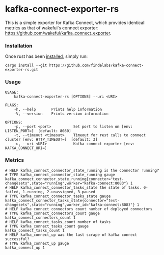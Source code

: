 # kafka-connect-exporter-rs

This is a simple exporter for Kafka Connect, which provides identical metrics as that of wakeful's connect exporter: https://github.com/wakeful/kafka_connect_exporter.

### Installation

Once rust has been [installed](https://www.rust-lang.org/tools/install), simply run:
```
cargo install --git https://github.com/findelabs/kafka-connect-exporter-rs.git
```

### Usage

```
USAGE:
    kafka-connect-exporter-rs [OPTIONS] --uri <URI>

FLAGS:
    -h, --help       Prints help information
    -V, --version    Prints version information

OPTIONS:
    -p, --port <port>          Set port to listen on [env: LISTEN_PORT=]  [default: 8080]
    -t, --timeout <timeout>    Timeout for rest calls to connect cluster [env: HTTP_TIMEOUT=]  [default: 3]
    -u, --uri <URI>            Kafka connect exporter [env: KAFKA_CONNECT_URI=]
```

### Metrics
```
# HELP kafka_connect_connector_state_running is the connector running?
# TYPE kafka_connect_connector_state_running gauge
kafka_connect_connector_state_running{connector="test-changesets",state="running",worker="kafka-connect:8083"} 1
# HELP kafka_connect_connector_tasks_state the state of tasks. 0-failed, 1-running, 2-unassigned, 3-paused
# TYPE kafka_connect_connector_tasks_state gauge
kafka_connect_connector_tasks_state{connector="test-changesets",state="running",worker_id="kafka-connect:8083"} 1
# HELP kafka_connect_connectors_count number of deployed connectors
# TYPE kafka_connect_connectors_count gauge
kafka_connect_connectors_count 1
# HELP kafka_connect_tasks_count number of tasks
# TYPE kafka_connect_tasks_count gauge
kafka_connect_tasks_count 1
# HELP kafka_connect_up was the last scrape of kafka connect successful?
# TYPE kafka_connect_up gauge
kafka_connect_up 1
```
